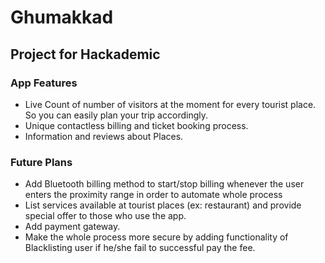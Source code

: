 # Ghumakkad

## Project for Hackademic 


### App Features

- Live Count of number of visitors at the moment for every tourist place.
  So you can easily plan your trip accordingly.
- Unique contactless billing and ticket booking process.
- Information and reviews about Places.


### Future Plans

- Add Bluetooth billing method to start/stop billing whenever the user enters the proximity range in order to automate whole process
- List services available at tourist places (ex: restaurant) and provide special offer to those who use the app.
- Add payment gateway.
- Make the whole process more secure by adding functionality of Blacklisting user if he/she fail to successful pay the fee.
